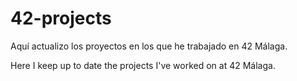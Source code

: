 # 42-projects

Aquí actualizo los proyectos en los que he trabajado en 42 Málaga.

Here I keep up to date the projects I've worked on at 42 Málaga.
